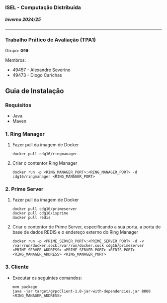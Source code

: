 ### ISEL - Computação Distribuída
##### Inverno 2024/25
----
### Trabalho Prático de Avaliação (TPA1)

Grupo: **G16**

Membros:
- 49457 - Alexandre Severino
- 49473 - Diogo Carichas
  
## Guia de Instalação
 
### Requisitos
- Java
- Maven

### 1. Ring Manager
1. Fazer pull da imagem de Docker
    ```
    docker pull cdg16/ringmanager
    ```
2. Criar o contentor Ring Manager
    ```
    docker run -p <RING_MANAGER_PORT>:<RING_MANAGER_PORT> -d cdg16/ringmanager <RING_MANAGER_PORT>
    ```

### 2. Prime Server
1. Fazer pull da imagem de Docker
    ```
    docker pull cdg16/primeserver
    docker pull cdg16/isprime
    docker pull redis
    ```
2. Criar o contentor de Prime Server, especificando a sua porta, a porta de base de dados REDIS e o endereço externo do Ring Manager
    ```
    docker run -p <PRIME_SERVER_PORT>:<PRIME_SERVER_PORT> -d -v /var/run/docker.sock:/var/run/docker.sock cdg16/primeserver <PRIME_SERVER_ADDRESS> <PRIME_SERVER_PORT> <REDIS_PORT> <RING_MANAGER_ADDRESS> <RING_MANAGER_PORT>
    ```

### 3.  Cliente

-  Executar os seguintes comandos:
    ```
    mvn package
    java -jar target/grpcClient-1.0-jar-with-dependencies.jar 8000 <RING_MANAGER_ADDRESS>
    ```
